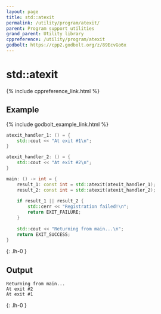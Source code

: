 ```yaml
---
layout: page
title: std::atexit
permalink: /utility/program/atexit/
parent: Program support utilities
grand_parent: Utility library
cppreference: /utility/program/atexit
godbolt: https://cpp2.godbolt.org/z/89EcvGo6x
---
```

# std::atexit

{% include cppreference_link.html %}

## Example

{% include godbolt_example_link.html %}

```cpp
atexit_handler_1: () = {
    std::cout << "At exit #1\n";
}

atexit_handler_2: () = {
    std::cout << "At exit #2\n";
}

main: () -> int = {
    result_1: const int = std::atexit(atexit_handler_1);
    result_2: const int = std::atexit(atexit_handler_2);
 
    if result_1 || result_2 {
        std::cerr << "Registration failed!\n";
        return EXIT_FAILURE;
    }
 
    std::cout << "Returning from main...\n";
    return EXIT_SUCCESS;
}
```
{: .lh-0 }

## Output

```
Returning from main...
At exit #2
At exit #1
```
{: .lh-0 }
